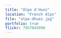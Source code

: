 ```yaml
---
title: "Alpe d'Huez"
location: "French Alps"
file: "alpe-dhuez.jpg"
portfolio: true
flickr: 7957045090
---
```

